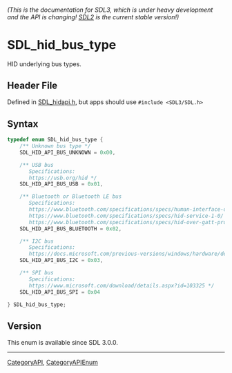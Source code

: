 ###### (This is the documentation for SDL3, which is under heavy development and the API is changing! [SDL2](https://wiki.libsdl.org/SDL2/) is the current stable version!)
# SDL_hid_bus_type

HID underlying bus types.

## Header File

Defined in [SDL_hidapi.h](https://github.com/libsdl-org/SDL/blob/main/include/SDL3/SDL_hidapi.h), but apps should use `#include <SDL3/SDL.h>`

## Syntax

```c
typedef enum SDL_hid_bus_type {
    /** Unknown bus type */
    SDL_HID_API_BUS_UNKNOWN = 0x00,

    /** USB bus
       Specifications:
       https://usb.org/hid */
    SDL_HID_API_BUS_USB = 0x01,

    /** Bluetooth or Bluetooth LE bus
       Specifications:
       https://www.bluetooth.com/specifications/specs/human-interface-device-profile-1-1-1/
       https://www.bluetooth.com/specifications/specs/hid-service-1-0/
       https://www.bluetooth.com/specifications/specs/hid-over-gatt-profile-1-0/ */
    SDL_HID_API_BUS_BLUETOOTH = 0x02,

    /** I2C bus
       Specifications:
       https://docs.microsoft.com/previous-versions/windows/hardware/design/dn642101(v=vs.85) */
    SDL_HID_API_BUS_I2C = 0x03,

    /** SPI bus
       Specifications:
       https://www.microsoft.com/download/details.aspx?id=103325 */
    SDL_HID_API_BUS_SPI = 0x04

} SDL_hid_bus_type;
```

## Version

This enum is available since SDL 3.0.0.

----
[CategoryAPI](CategoryAPI), [CategoryAPIEnum](CategoryAPIEnum)

